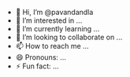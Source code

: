 - 👋 Hi, I’m @pavandandla
- 👀 I’m interested in ...
- 🌱 I’m currently learning ...
- 💞️ I’m looking to collaborate on ...
- 📫 How to reach me ...
- 😄 Pronouns: ...
- ⚡ Fun fact: ...

<!---
pavandandla/pavandandla is a ✨ special ✨ repository because its `README.md` (this file) appears on your GitHub profile.
You can click the Preview link to take a look at your changes.
--->
